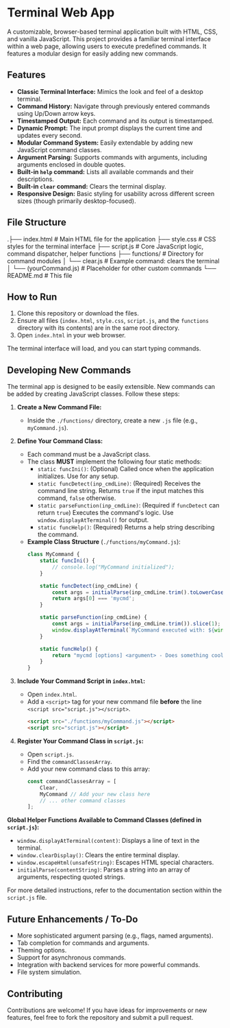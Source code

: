 # Terminal Web App

A customizable, browser-based terminal application built with HTML, CSS, and vanilla JavaScript. This project provides a familiar terminal interface within a web page, allowing users to execute predefined commands. It features a modular design for easily adding new commands.

## Features

* **Classic Terminal Interface:** Mimics the look and feel of a desktop terminal.
* **Command History:** Navigate through previously entered commands using Up/Down arrow keys.
* **Timestamped Output:** Each command and its output is timestamped.
* **Dynamic Prompt:** The input prompt displays the current time and updates every second.
* **Modular Command System:** Easily extendable by adding new JavaScript command classes.
* **Argument Parsing:** Supports commands with arguments, including arguments enclosed in double quotes.
* **Built-in `help` command:** Lists all available commands and their descriptions.
* **Built-in `clear` command:** Clears the terminal display.
* **Responsive Design:** Basic styling for usability across different screen sizes (though primarily desktop-focused).

## File Structure

.├── index.html              # Main HTML file for the application
 ├── style.css               # CSS styles for the terminal interface
 ├── script.js               # Core JavaScript logic, command dispatcher, helper functions
 ├── functions/              # Directory for command modules
 │   └── clear.js            # Example command: clears the terminal
 │   └── (yourCommand.js)    # Placeholder for other custom commands
 └── README.md               # This file
## How to Run

1.  Clone this repository or download the files.
2.  Ensure all files (`index.html`, `style.css`, `script.js`, and the `functions` directory with its contents) are in the same root directory.
3.  Open `index.html` in your web browser.

The terminal interface will load, and you can start typing commands.

## Developing New Commands

The terminal app is designed to be easily extensible. New commands can be added by creating JavaScript classes. Follow these steps:

1.  **Create a New Command File:**
    * Inside the `./functions/` directory, create a new `.js` file (e.g., `myCommand.js`).

2.  **Define Your Command Class:**
    * Each command must be a JavaScript class.
    * The class **MUST** implement the following four static methods:
        * `static funcIni()`: (Optional) Called once when the application initializes. Use for any setup.
        * `static funcDetect(inp_cmdLine)`: (Required) Receives the command line string. Returns `true` if the input matches this command, `false` otherwise.
        * `static parseFunction(inp_cmdLine)`: (Required if `funcDetect` can return `true`) Executes the command's logic. Use `window.displayAtTerminal()` for output.
        * `static funcHelp()`: (Required) Returns a help string describing the command.
    * **Example Class Structure** (`./functions/myCommand.js`):
        ```javascript
        class MyCommand {
            static funcIni() {
                // console.log("MyCommand initialized");
            }

            static funcDetect(inp_cmdLine) {
                const args = initialParse(inp_cmdLine.trim().toLowerCase()); // initialParse is a global helper
                return args[0] === 'mycmd';
            }

            static parseFunction(inp_cmdLine) {
                const args = initialParse(inp_cmdLine.trim()).slice(1);
                window.displayAtTerminal(`MyCommand executed with: ${window.escapeHtml(args.join(' '))}`);
            }

            static funcHelp() {
                return "mycmd [options] <argument> - Does something cool.";
            }
        }
        ```

3.  **Include Your Command Script in `index.html`:**
    * Open `index.html`.
    * Add a `<script>` tag for your new command file **before** the line `<script src="script.js"></script>`.
        ```html
        <script src="./functions/myCommand.js"></script>
        <script src="script.js"></script>
        ```

4.  **Register Your Command Class in `script.js`:**
    * Open `script.js`.
    * Find the `commandClassesArray`.
    * Add your new command class to this array:
        ```javascript
        const commandClassesArray = [
            Clear,
            MyCommand // Add your new class here
            // ... other command classes
        ];
        ```

**Global Helper Functions Available to Command Classes (defined in `script.js`):**

* `window.displayAtTerminal(content)`: Displays a line of text in the terminal.
* `window.clearDisplay()`: Clears the entire terminal display.
* `window.escapeHtml(unsafeString)`: Escapes HTML special characters.
* `initialParse(contentString)`: Parses a string into an array of arguments, respecting quoted strings.

For more detailed instructions, refer to the documentation section within the `script.js` file.

## Future Enhancements / To-Do

* More sophisticated argument parsing (e.g., flags, named arguments).
* Tab completion for commands and arguments.
* Theming options.
* Support for asynchronous commands.
* Integration with backend services for more powerful commands.
* File system simulation.

## Contributing

Contributions are welcome! If you have ideas for improvements or new features, feel free to fork the repository and submit a pull request.

